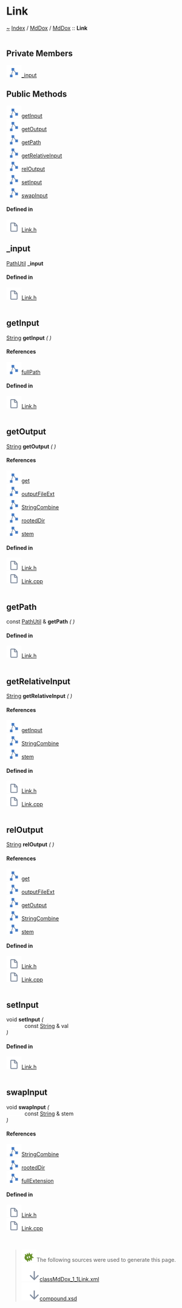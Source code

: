 <a id="link"></a>
<h1>Link</h1>
<a id="classMdDox_1_1Link"></a>
<a href="https://github.com/CharlesCarley/MdDox">~</a>
<a href="indexpage.md#index">Index</a>
<span class="inline-text">/</span>
<a href="index.md#mddox">MdDox</a>
<span class="inline-text">/</span>
<a href="namespaceMdDox.md#">MdDox</a>
<span class="inline-text">::</span>
<span class="bold-text"><b>Link</b></span>
<br/>
<br/>
<a id="private-members"></a>
<h2>Private Members</h2>
<span class="icon-list-item"><a href="#_input" class="icon-list-item"><img src="../images/class.svg" class="icon-list-item"/><span class="icon-list-item">_input</span>
</a>
</span>
<br/>
<a id="public-methods"></a>
<h2>Public Methods</h2>
<span class="icon-list-item"><a href="#getinput" class="icon-list-item"><img src="../images/class.svg" class="icon-list-item"/><span class="icon-list-item">getInput</span>
</a>
</span>
<br/>
<span class="icon-list-item"><a href="#getoutput" class="icon-list-item"><img src="../images/class.svg" class="icon-list-item"/><span class="icon-list-item">getOutput</span>
</a>
</span>
<br/>
<span class="icon-list-item"><a href="#getpath" class="icon-list-item"><img src="../images/class.svg" class="icon-list-item"/><span class="icon-list-item">getPath</span>
</a>
</span>
<br/>
<span class="icon-list-item"><a href="#getrelativeinput" class="icon-list-item"><img src="../images/class.svg" class="icon-list-item"/><span class="icon-list-item">getRelativeInput</span>
</a>
</span>
<br/>
<span class="icon-list-item"><a href="#reloutput" class="icon-list-item"><img src="../images/class.svg" class="icon-list-item"/><span class="icon-list-item">relOutput</span>
</a>
</span>
<br/>
<span class="icon-list-item"><a href="#setinput" class="icon-list-item"><img src="../images/class.svg" class="icon-list-item"/><span class="icon-list-item">setInput</span>
</a>
</span>
<br/>
<span class="icon-list-item"><a href="#swapinput" class="icon-list-item"><img src="../images/class.svg" class="icon-list-item"/><span class="icon-list-item">swapInput</span>
</a>
</span>
<br/>
<a id="defined-in"></a>
<h4>Defined in</h4>
<span class="icon-list-item"><a href="https://github.com/CharlesCarley/MdDox/blob/master//Source/MdDoxTree/Link.h#L29" class="icon-list-item"><img src="../images/file.svg" class="icon-list-item"/><span class="icon-list-item">Link.h</span>
</a>
</span>
<br/>
<a id="_input"></a>
<h2>_input</h2>
<a href="classMdDox_1_1PathUtil.md#pathutil">PathUtil</a>
<span class="bold-text"><b>_input</b></span>
<br/>
<a id="defined-in"></a>
<h4>Defined in</h4>
<span class="icon-list-item"><a href="https://github.com/CharlesCarley/MdDox/blob/master//Source/MdDoxTree/Link.h#L31" class="icon-list-item"><img src="../images/file.svg" class="icon-list-item"/><span class="icon-list-item">Link.h</span>
</a>
</span>
<br/>
<br/>
<a id="getinput"></a>
<h2>getInput</h2>
<a href="namespaceMdDox.md#string">String</a>
<span class="bold-text"><b>getInput</b></span>
<span class="italic-text"><i>(</i></span>
<span class="italic-text"><i>)</i></span>
<a id="references"></a>
<h4>References</h4>
<span class="icon-list-item"><a href="classMdDox_1_1PathUtil.md#fullpath" class="icon-list-item"><img src="../images/class.svg" class="icon-list-item"/><span class="icon-list-item">fullPath</span>
</a>
</span>
<br/>
<a id="defined-in"></a>
<h4>Defined in</h4>
<span class="icon-list-item"><a href="https://github.com/CharlesCarley/MdDox/blob/master//Source/MdDoxTree/Link.h#L34" class="icon-list-item"><img src="../images/file.svg" class="icon-list-item"/><span class="icon-list-item">Link.h</span>
</a>
</span>
<br/>
<br/>
<a id="getoutput"></a>
<h2>getOutput</h2>
<a href="namespaceMdDox.md#string">String</a>
<span class="bold-text"><b>getOutput</b></span>
<span class="italic-text"><i>(</i></span>
<span class="italic-text"><i>)</i></span>
<a id="references"></a>
<h4>References</h4>
<span class="icon-list-item"><a href="classMdDox_1_1SiteBuilder.md#get" class="icon-list-item"><img src="../images/class.svg" class="icon-list-item"/><span class="icon-list-item">get</span>
</a>
</span>
<br/>
<span class="icon-list-item"><a href="classMdDox_1_1SiteBuilder.md#outputfileext" class="icon-list-item"><img src="../images/class.svg" class="icon-list-item"/><span class="icon-list-item">outputFileExt</span>
</a>
</span>
<br/>
<span class="icon-list-item"><a href="namespaceMdDox.md#stringcombine" class="icon-list-item"><img src="../images/class.svg" class="icon-list-item"/><span class="icon-list-item">StringCombine</span>
</a>
</span>
<br/>
<span class="icon-list-item"><a href="classMdDox_1_1PathUtil.md#rooteddir" class="icon-list-item"><img src="../images/class.svg" class="icon-list-item"/><span class="icon-list-item">rootedDir</span>
</a>
</span>
<br/>
<span class="icon-list-item"><a href="classMdDox_1_1PathUtil.md#stem" class="icon-list-item"><img src="../images/class.svg" class="icon-list-item"/><span class="icon-list-item">stem</span>
</a>
</span>
<br/>
<a id="defined-in"></a>
<h4>Defined in</h4>
<span class="icon-list-item"><a href="https://github.com/CharlesCarley/MdDox/blob/master//Source/MdDoxTree/Link.h#L40" class="icon-list-item"><img src="../images/file.svg" class="icon-list-item"/><span class="icon-list-item">Link.h</span>
</a>
</span>
<br/>
<span class="icon-list-item"><a href="https://github.com/CharlesCarley/MdDox/blob/master//Source/MdDoxTree/Link.cpp#L37" class="icon-list-item"><img src="../images/file.svg" class="icon-list-item"/><span class="icon-list-item">Link.cpp</span>
</a>
</span>
<br/>
<br/>
<a id="getpath"></a>
<h2>getPath</h2>
<span class="inline-text">const </span>
<a href="classMdDox_1_1PathUtil.md#pathutil">PathUtil</a>
<span class="inline-text"> &amp;</span>
<span class="bold-text"><b>getPath</b></span>
<span class="italic-text"><i>(</i></span>
<span class="italic-text"><i>)</i></span>
<a id="defined-in"></a>
<h4>Defined in</h4>
<span class="icon-list-item"><a href="https://github.com/CharlesCarley/MdDox/blob/master//Source/MdDoxTree/Link.h#L47" class="icon-list-item"><img src="../images/file.svg" class="icon-list-item"/><span class="icon-list-item">Link.h</span>
</a>
</span>
<br/>
<br/>
<a id="getrelativeinput"></a>
<h2>getRelativeInput</h2>
<a href="namespaceMdDox.md#string">String</a>
<span class="bold-text"><b>getRelativeInput</b></span>
<span class="italic-text"><i>(</i></span>
<span class="italic-text"><i>)</i></span>
<a id="references"></a>
<h4>References</h4>
<span class="icon-list-item"><a href="classMdDox_1_1Link.md#getinput" class="icon-list-item"><img src="../images/class.svg" class="icon-list-item"/><span class="icon-list-item">getInput</span>
</a>
</span>
<br/>
<span class="icon-list-item"><a href="namespaceMdDox.md#stringcombine" class="icon-list-item"><img src="../images/class.svg" class="icon-list-item"/><span class="icon-list-item">StringCombine</span>
</a>
</span>
<br/>
<span class="icon-list-item"><a href="classMdDox_1_1PathUtil.md#stem" class="icon-list-item"><img src="../images/class.svg" class="icon-list-item"/><span class="icon-list-item">stem</span>
</a>
</span>
<br/>
<a id="defined-in"></a>
<h4>Defined in</h4>
<span class="icon-list-item"><a href="https://github.com/CharlesCarley/MdDox/blob/master//Source/MdDoxTree/Link.h#L42" class="icon-list-item"><img src="../images/file.svg" class="icon-list-item"/><span class="icon-list-item">Link.h</span>
</a>
</span>
<br/>
<span class="icon-list-item"><a href="https://github.com/CharlesCarley/MdDox/blob/master//Source/MdDoxTree/Link.cpp#L45" class="icon-list-item"><img src="../images/file.svg" class="icon-list-item"/><span class="icon-list-item">Link.cpp</span>
</a>
</span>
<br/>
<br/>
<a id="reloutput"></a>
<h2>relOutput</h2>
<a href="namespaceMdDox.md#string">String</a>
<span class="bold-text"><b>relOutput</b></span>
<span class="italic-text"><i>(</i></span>
<span class="italic-text"><i>)</i></span>
<a id="references"></a>
<h4>References</h4>
<span class="icon-list-item"><a href="classMdDox_1_1SiteBuilder.md#get" class="icon-list-item"><img src="../images/class.svg" class="icon-list-item"/><span class="icon-list-item">get</span>
</a>
</span>
<br/>
<span class="icon-list-item"><a href="classMdDox_1_1SiteBuilder.md#outputfileext" class="icon-list-item"><img src="../images/class.svg" class="icon-list-item"/><span class="icon-list-item">outputFileExt</span>
</a>
</span>
<br/>
<span class="icon-list-item"><a href="classMdDox_1_1Link.md#getoutput" class="icon-list-item"><img src="../images/class.svg" class="icon-list-item"/><span class="icon-list-item">getOutput</span>
</a>
</span>
<br/>
<span class="icon-list-item"><a href="namespaceMdDox.md#stringcombine" class="icon-list-item"><img src="../images/class.svg" class="icon-list-item"/><span class="icon-list-item">StringCombine</span>
</a>
</span>
<br/>
<span class="icon-list-item"><a href="classMdDox_1_1PathUtil.md#stem" class="icon-list-item"><img src="../images/class.svg" class="icon-list-item"/><span class="icon-list-item">stem</span>
</a>
</span>
<br/>
<a id="defined-in"></a>
<h4>Defined in</h4>
<span class="icon-list-item"><a href="https://github.com/CharlesCarley/MdDox/blob/master//Source/MdDoxTree/Link.h#L44" class="icon-list-item"><img src="../images/file.svg" class="icon-list-item"/><span class="icon-list-item">Link.h</span>
</a>
</span>
<br/>
<span class="icon-list-item"><a href="https://github.com/CharlesCarley/MdDox/blob/master//Source/MdDoxTree/Link.cpp#L51" class="icon-list-item"><img src="../images/file.svg" class="icon-list-item"/><span class="icon-list-item">Link.cpp</span>
</a>
</span>
<br/>
<br/>
<a id="setinput"></a>
<h2>setInput</h2>
<span class="inline-text">void</span>
<span class="bold-text"><b>setInput</b></span>
<span class="italic-text"><i>(</i></span>
<div class="paragraph">
<span class="paragraph"><img src="../images/horSpace24px.svg"/><span class="inline-text">const </span>
<a href="namespaceMdDox.md#string">String</a>
<span class="inline-text"> &amp;</span>
<span class="inline-text">val</span>
</span>
</div>
<span class="italic-text"><i>)</i></span>
<a id="defined-in"></a>
<h4>Defined in</h4>
<span class="icon-list-item"><a href="https://github.com/CharlesCarley/MdDox/blob/master//Source/MdDoxTree/Link.h#L36" class="icon-list-item"><img src="../images/file.svg" class="icon-list-item"/><span class="icon-list-item">Link.h</span>
</a>
</span>
<br/>
<br/>
<a id="swapinput"></a>
<h2>swapInput</h2>
<span class="inline-text">void</span>
<span class="bold-text"><b>swapInput</b></span>
<span class="italic-text"><i>(</i></span>
<div class="paragraph">
<span class="paragraph"><img src="../images/horSpace24px.svg"/><span class="inline-text">const </span>
<a href="namespaceMdDox.md#string">String</a>
<span class="inline-text"> &amp;</span>
<span class="inline-text">stem</span>
</span>
</div>
<span class="italic-text"><i>)</i></span>
<a id="references"></a>
<h4>References</h4>
<span class="icon-list-item"><a href="namespaceMdDox.md#stringcombine" class="icon-list-item"><img src="../images/class.svg" class="icon-list-item"/><span class="icon-list-item">StringCombine</span>
</a>
</span>
<br/>
<span class="icon-list-item"><a href="classMdDox_1_1PathUtil.md#rooteddir" class="icon-list-item"><img src="../images/class.svg" class="icon-list-item"/><span class="icon-list-item">rootedDir</span>
</a>
</span>
<br/>
<span class="icon-list-item"><a href="classMdDox_1_1PathUtil.md#fullextension" class="icon-list-item"><img src="../images/class.svg" class="icon-list-item"/><span class="icon-list-item">fullExtension</span>
</a>
</span>
<br/>
<a id="defined-in"></a>
<h4>Defined in</h4>
<span class="icon-list-item"><a href="https://github.com/CharlesCarley/MdDox/blob/master//Source/MdDoxTree/Link.h#L38" class="icon-list-item"><img src="../images/file.svg" class="icon-list-item"/><span class="icon-list-item">Link.h</span>
</a>
</span>
<br/>
<span class="icon-list-item"><a href="https://github.com/CharlesCarley/MdDox/blob/master//Source/MdDoxTree/Link.cpp#L29" class="icon-list-item"><img src="../images/file.svg" class="icon-list-item"/><span class="icon-list-item">Link.cpp</span>
</a>
</span>
<br/>
<br/>
<br/>
<blockquote>
<img src="../images/debug.svg"/><span class="inline-text">The following sources were used to generate this page.</span>
<br/>
<span class="icon-list-item"><a href="../xml/classMdDox_1_1Link.xml#L1" class="icon-list-item"><img src="../images/lookInside.svg" class="icon-list-item"/><span class="icon-list-item">classMdDox_1_1Link.xml</span>
</a>
</span>
<br/>
<span class="icon-list-item"><a href="../xml/compound.xsd#L1" class="icon-list-item"><img src="../images/lookInside.svg" class="icon-list-item"/><span class="icon-list-item">compound.xsd</span>
</a>
</span>
</blockquote>
</div>
</div>
</body>
</html>
